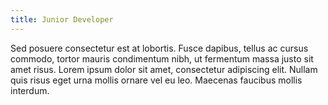 ```yaml
---
title: Junior Developer
---
```


Sed posuere consectetur est at lobortis. Fusce dapibus, tellus ac cursus commodo, tortor mauris condimentum nibh, ut fermentum massa justo sit amet risus. Lorem ipsum dolor sit amet, consectetur adipiscing elit. Nullam quis risus eget urna mollis ornare vel eu leo. Maecenas faucibus mollis interdum.